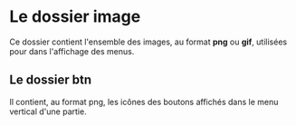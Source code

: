 ﻿# Le dossier image
Ce dossier contient l'ensemble des images, au format **png** ou **gif**, utilisées pour dans l'affichage des menus.


## Le dossier btn
Il contient, au format png, les icônes des boutons affichés dans le menu vertical d'une partie.
